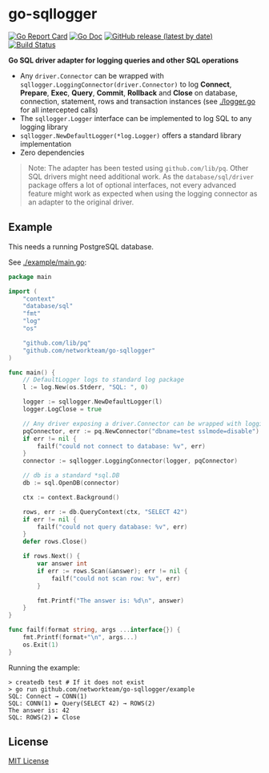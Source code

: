 # go-sqllogger

[![Go Report Card](https://goreportcard.com/badge/github.com/networkteam/go-sqllogger?style=flat-square)](https://goreportcard.com/report/github.com/networkteam/go-sqllogger)
[![Go Doc](https://img.shields.io/badge/godoc-reference-blue.svg?style=flat-square)](http://godoc.org/github.com/networkteam/go-sqllogger)
[![GitHub release (latest by date)](https://img.shields.io/github/v/release/networkteam/go-sqllogger?style=flat-square&include_prereleases)](https://github.com/networkteam/go-sqllogger/releases)
[![Build Status](https://travis-ci.com/networkteam/go-sqllogger.svg?branch=master)](https://travis-ci.com/networkteam/go-sqllogger)

**Go SQL driver adapter for logging queries and other SQL operations**

* Any `driver.Connector` can be wrapped with `sqllogger.LoggingConnector(driver.Connector)`
  to log **Connect**, **Prepare**, **Exec**, **Query**, **Commit**, **Rollback** and **Close**
  on database, connection, statement, rows and transaction instances
  (see [./logger.go](logger.go) for all intercepted calls)
* The `sqllogger.Logger` interface can be implemented to log SQL to any logging library
* `sqllogger.NewDefaultLogger(*log.Logger)` offers a standard library implementation
* Zero dependencies

> Note: The adapter has been tested using `github.com/lib/pq`. Other SQL drivers might need additional work.
  As the `database/sql/driver` package offers a lot of optional interfaces, not every advanced feature might work
  as expected when using the logging connector as an adapter to the original driver.

## Example

This needs a running PostgreSQL database.

See [./example/main.go](./example/main.go):

```go
package main

import (
	"context"
	"database/sql"
	"fmt"
	"log"
	"os"

	"github.com/lib/pq"
	"github.com/networkteam/go-sqllogger"
)

func main() {
	// DefaultLogger logs to standard log package
	l := log.New(os.Stderr, "SQL: ", 0)

	logger := sqllogger.NewDefaultLogger(l)
	logger.LogClose = true

	// Any driver exposing a driver.Connector can be wrapped with logging
	pqConnector, err := pq.NewConnector("dbname=test sslmode=disable")
	if err != nil {
		failf("could not connect to database: %v", err)
	}
	connector := sqllogger.LoggingConnector(logger, pqConnector)

	// db is a standard *sql.DB
	db := sql.OpenDB(connector)

	ctx := context.Background()

	rows, err := db.QueryContext(ctx, "SELECT 42")
	if err != nil {
		failf("could not query database: %v", err)
	}
	defer rows.Close()

	if rows.Next() {
		var answer int
		if err := rows.Scan(&answer); err != nil {
			failf("could not scan row: %v", err)
		}

		fmt.Printf("The answer is: %d\n", answer)
	}
}

func failf(format string, args ...interface{}) {
	fmt.Printf(format+"\n", args...)
	os.Exit(1)
}
```

Running the example:

```
> createdb test # If it does not exist
> go run github.com/networkteam/go-sqllogger/example
SQL: Connect → CONN(1)
SQL: CONN(1) ► Query(SELECT 42) → ROWS(2)
The answer is: 42
SQL: ROWS(2) ► Close
```

## License

[MIT License](./LICENSE)
